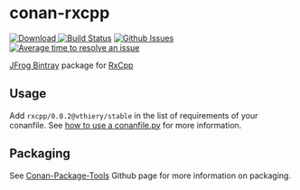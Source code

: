 # conan-rxcpp

[ ![Download](https://api.bintray.com/packages/vthiery/conan-packages/rxcpp%3Avthiery/images/download.svg) ](https://bintray.com/vthiery/conan-packages/rxcpp%3Avthiery/_latestVersion)
[![Build Status](https://travis-ci.org/vthiery/conan-rxcpp.svg?branch=master)](https://travis-ci.org/vthiery/conan-rxcpp)
[![Github Issues](https://img.shields.io/github/issues/vthiery/conan-rxcpp.svg)](https://github.com/vthiery/conan-rxcpp/issues)
[![Average time to resolve an issue](http://isitmaintained.com/badge/resolution/vthiery/conan-rxcpp.svg)](http://isitmaintained.com/project/vthiery/conan-rxcpp "Average time to resolve an issue")

[JFrog Bintray](https://bintray.com/vthiery/conan-packages/rxcpp%3Avthiery) package for [RxCpp](https://github.com/Reactive-Extensions/RxCpp)

## Usage

Add `rxcpp/0.0.2@vthiery/stable` in the list of requirements of your conanfile. See [how to use a conanfile.py](http://docs.conan.io/en/latest/mastering/conanfile_py.html) for more information.

## Packaging

See [Conan-Package-Tools](https://github.com/conan-io/conan-package-tools) Github page for more information on packaging.

